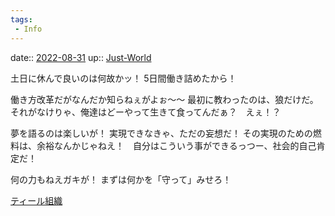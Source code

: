 ```yaml
---
tags:
 - Info
---
```


date:: [2022-08-31](Daily_Note/2022-08-31.md)
up:: [Just-World](../Bar/Novel/Just-World/Just-World.md)

土日に休んで良いのは何故かッ！
5日間働き詰めたから！

働き方改革だがなんだか知らねぇがよぉ〜〜
最初に教わったのは、狼だけだ。
それがなけりゃ、俺達はどーやって生きて食ってんだぁ？　えぇ！？

夢を語るのは楽しいが！
実現できなきゃ、ただの妄想だ！
その実現のための燃料は、余裕なんかじゃねえ！　自分はこういう事ができるっつー、社会的自己肯定だ！

何の力もねえガキが！
まずは何かを「守って」みせろ！

[ティール組織](ティール組織.md)